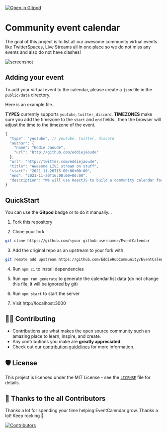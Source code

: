 [![Open in Gitpod](https://gitpod.io/button/open-in-gitpod.svg)](https://gitpod.io/#https://github.com/EddieHubCommunity/EventCalendar)
# Community event calendar

The goal of this project is to list all our awesome community virtual events like TwitterSpaces, Live Streams all in one place so we do not miss any events and also do not have clashes!

![screenshot](https://user-images.githubusercontent.com/624760/140585091-e114d767-895e-45ba-9a37-58ad4a192374.png)

## Adding your event

To add your virtual event to the calendar, please create a `json` file in the `public/data` directory.

Here is an example file...

**TYPES** currently supports `youtube`, `twitter`, `discord`.
**TIMEZONES** make sure you add the timezone to the `start` and `end` fields., then the browser will adjust the time to the timezone of the event.

```ts
{
  "type": "youtube", // youtube, twitter, discord
  "author": {
    "name": "Eddie Jaoude",
    "url": "http://github.com/eddiejaoude"
  },
  "url": "http://twitter.com/eddiejaoude",
  "title": "Awesome LIVE stream on stuff",
  "start": "2021-11-20T15:00:00+00:00",
  "end": "2021-11-20T16:00:00+00:00",
  "description": "We will use ReactJS to build a community calendar for all our virtual geek out sessions"
}
```

## QuickStart

You can use the **Gitpod** badge or to do it manually...

1. Fork this repository

2. Clone your fork
```bash
git clone https://github.com/<your-github-username>/EventCalendar
```

3. Add the original repo as an upstream to your fork with 
```bash
git remote add upstream https://github.com/EddieHubCommunity/EventCalendar.git
```

4. Run `npm ci` to install dependencies

5. Run `npm run generate` to generate the calendar list data (do not change this file, it will be ignored by git)

6. Run `npm start` to start the server

7. Visit http://localhost:3000

## 👨‍💻 Contributing

- Contributions are what makes the open source community such an amazing place to learn, inspire, and create.
- Any contributions you make are **greatly appreciated**.
- Check out our [contribution guidelines](https://github.com/EddieHubCommunity/EventCalendar/blob/main/CONTRIBUTING.md) for more information.

## 🛡️ License

This project is licensed under the MIT License - see the [`LICENSE`](LICENSE) file for details.

## 💪 Thanks to the all Contributors

Thanks a lot for spending your time helping EventCalendar grow. Thanks a lot! Keep rocking 🍻

[![Contributors](https://contrib.rocks/image?repo=EddieHubCommunity/EventCalendar)](https://github.com/EddieHubCommunity/EventCalendar/graphs/contributors)
